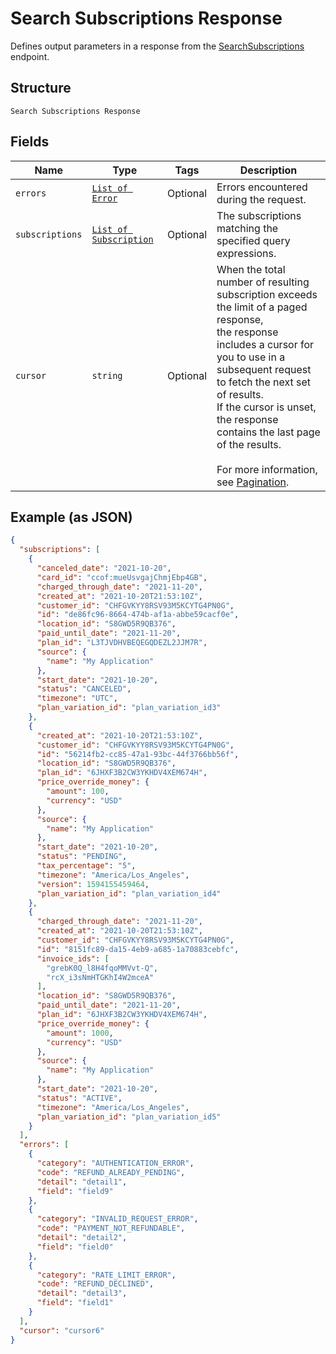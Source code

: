 
# Search Subscriptions Response

Defines output parameters in a response from the
[SearchSubscriptions](../../doc/api/subscriptions.md#search-subscriptions) endpoint.

## Structure

`Search Subscriptions Response`

## Fields

| Name | Type | Tags | Description |
|  --- | --- | --- | --- |
| `errors` | [`List of Error`](../../doc/models/error.md) | Optional | Errors encountered during the request. |
| `subscriptions` | [`List of Subscription`](../../doc/models/subscription.md) | Optional | The subscriptions matching the specified query expressions. |
| `cursor` | `string` | Optional | When the total number of resulting subscription exceeds the limit of a paged response,<br>the response includes a cursor for you to use in a subsequent request to fetch the next set of results.<br>If the cursor is unset, the response contains the last page of the results.<br><br>For more information, see [Pagination](https://developer.squareup.com/docs/build-basics/common-api-patterns/pagination). |

## Example (as JSON)

```json
{
  "subscriptions": [
    {
      "canceled_date": "2021-10-20",
      "card_id": "ccof:mueUsvgajChmjEbp4GB",
      "charged_through_date": "2021-11-20",
      "created_at": "2021-10-20T21:53:10Z",
      "customer_id": "CHFGVKYY8RSV93M5KCYTG4PN0G",
      "id": "de86fc96-8664-474b-af1a-abbe59cacf0e",
      "location_id": "S8GWD5R9QB376",
      "paid_until_date": "2021-11-20",
      "plan_id": "L3TJVDHVBEQEGQDEZL2JJM7R",
      "source": {
        "name": "My Application"
      },
      "start_date": "2021-10-20",
      "status": "CANCELED",
      "timezone": "UTC",
      "plan_variation_id": "plan_variation_id3"
    },
    {
      "created_at": "2021-10-20T21:53:10Z",
      "customer_id": "CHFGVKYY8RSV93M5KCYTG4PN0G",
      "id": "56214fb2-cc85-47a1-93bc-44f3766bb56f",
      "location_id": "S8GWD5R9QB376",
      "plan_id": "6JHXF3B2CW3YKHDV4XEM674H",
      "price_override_money": {
        "amount": 100,
        "currency": "USD"
      },
      "source": {
        "name": "My Application"
      },
      "start_date": "2021-10-20",
      "status": "PENDING",
      "tax_percentage": "5",
      "timezone": "America/Los_Angeles",
      "version": 1594155459464,
      "plan_variation_id": "plan_variation_id4"
    },
    {
      "charged_through_date": "2021-11-20",
      "created_at": "2021-10-20T21:53:10Z",
      "customer_id": "CHFGVKYY8RSV93M5KCYTG4PN0G",
      "id": "8151fc89-da15-4eb9-a685-1a70883cebfc",
      "invoice_ids": [
        "grebK0Q_l8H4fqoMMVvt-Q",
        "rcX_i3sNmHTGKhI4W2mceA"
      ],
      "location_id": "S8GWD5R9QB376",
      "paid_until_date": "2021-11-20",
      "plan_id": "6JHXF3B2CW3YKHDV4XEM674H",
      "price_override_money": {
        "amount": 1000,
        "currency": "USD"
      },
      "source": {
        "name": "My Application"
      },
      "start_date": "2021-10-20",
      "status": "ACTIVE",
      "timezone": "America/Los_Angeles",
      "plan_variation_id": "plan_variation_id5"
    }
  ],
  "errors": [
    {
      "category": "AUTHENTICATION_ERROR",
      "code": "REFUND_ALREADY_PENDING",
      "detail": "detail1",
      "field": "field9"
    },
    {
      "category": "INVALID_REQUEST_ERROR",
      "code": "PAYMENT_NOT_REFUNDABLE",
      "detail": "detail2",
      "field": "field0"
    },
    {
      "category": "RATE_LIMIT_ERROR",
      "code": "REFUND_DECLINED",
      "detail": "detail3",
      "field": "field1"
    }
  ],
  "cursor": "cursor6"
}
```

